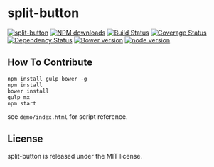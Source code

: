 # split-button



[![split-button](https://nodei.co/npm/modulex-split-button.png)](https://npmjs.org/package/modulex-split-button)
[![NPM downloads](http://img.shields.io/npm/dm/modulex-split-button.svg)](https://npmjs.org/package/modulex-split-button)
[![Build Status](https://secure.travis-ci.org/kissyteam/split-button.png?branch=master)](https://travis-ci.org/kissyteam/split-button)
[![Coverage Status](https://img.shields.io/coveralls/kissyteam/split-button.svg)](https://coveralls.io/r/kissyteam/split-button?branch=master)
[![Dependency Status](https://gemnasium.com/kissyteam/split-button.png)](https://gemnasium.com/kissyteam/split-button)
[![Bower version](https://badge.fury.io/bo/modulex-split-button.svg)](http://badge.fury.io/bo/modulex-split-button)
[![node version](https://img.shields.io/badge/node.js-%3E=_0.10-green.svg?style=flat-square)](http://nodejs.org/download/)


## How To Contribute

```
npm install gulp bower -g
npm install
bower install
gulp mx
npm start
```

see ``demo/index.html`` for script reference.

## License

split-button is released under the MIT license.